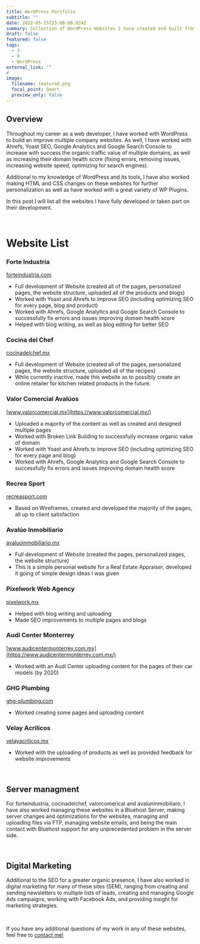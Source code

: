 ```yaml
---
title: WordPress Portfolio
subtitle: ""
date: 2022-05-15T23:00:00.024Z
summary: Collection of WordPress Websites I have created and built from scratch, or worked at uploading new content, fixing errors and issues, and optimizing for SEO and domain health scores.
draft: false
featured: false
tags:
  - 3
  - 8
  - WordPress
external_link: ""
# 
image:
  filename: featured.png
  focal_point: Smart
  preview_only: false
---
```


## Overview
Throughout my career as a web developer, I have worked with WordPress to build an improve multiple company websites. As well, I have worked with Ahrefs, Yoast SEO, Google Analytics and Google Search Console to increase with success the organic traffic value of multiple domains, as well as increasing their domain health score (fixing errors, removing issues, increasing website speed, optimizing for search engines).

Additional to my knowledge of WordPress and its tools, I have also worked making HTML and CSS changes on these websites for further personalization as well as have worked with a great variety of WP Plugins.

In this post I will list all the websites I have fully developed or taken part on their development.

<br/>

# Website List
### Forte Industria
[forteindustria.com](https://forteindustria.com/)
+ Full development of Website (created all of the pages, personalized pages, the website structure, uploaded all of the products and blogs)
+ Worked with Yoast and Ahrefs to improve SEO (including optimizing SEO for every page, blog and product)
+ Worked with Ahrefs, Google Analytics and Google Search Console to successfully fix errors and issues improving domain health score
+ Helped with blog writing, as well as blog editing for better SEO

### Cocina del Chef
[cocinadelchef.mx](https://cocinadelchef.mx/)
+ Full development of Website (created all of the pages, personalized pages, the website structure, uploaded all of the recipes)
+ While currently inactive, made this website as to possibly create an online retailer for kitchen related products in the future.

### Valor Comercial Avalúos
[www.valorcomercial.mx](https://www.valorcomercial.mx/)
+ Uploaded a majority of the content as well as created and designed multiple pages
+ Worked with Broken Link Building to successfully increase organic value of domain
+ Worked with Yoast and Ahrefs to improve SEO (including optimizing SEO for every page and blog)
+ Worked with Ahrefs, Google Analytics and Google Search Console to successfully fix errors and issues improving domain health score

### Recrea Sport
[recreasport.com](https://recreasport.com/)
+ Based on Wireframes, created and developed the majority of the pages, all up to client satisfaction

### Avalúo Inmobiliario
[avaluoinmobiliario.mx](https://avaluoinmobiliario.mx/)
+ Full development of Website (created the pages, personalized pages, the website structure)
+ This is a simple personal website for a Real Estate Appraiser, developed it going of simple design ideas I was given

### Pixelwork Web Agency
[pixelwork.mx](https://pixelwork.mx/)
+ Helped with blog writing and uploading
+ Made SEO improvements to multiple pages and blogs

### Audi Center Monterrey
[www.audicentermonterrey.com.mx](https://www.audicentermonterrey.com.mx/)
+ Worked with an Audi Center uploading content for the pages of their car models (by 2020)

### GHG Plumbing
[ghg-plumbing.com](https://ghg-plumbing.com/)
+ Worked creating some pages and uploading content

### Velay Acrilicos
[velayacrilicos.mx](https://velayacrilicos.mx/)
+ Worked with the uploading of products as well as provided feedback for website improvements

<br/>

## Server managment
For forteindustria, cocinadelchef, valorcomerical and avaluninmobiliaro, I have also worked managing these websites in a Bluehost Server, making server changes and optimizations for the websites, managing and uploading files via FTP, managing website emails, and being the main contact with Bluehost support for any unprecedented problem in the server side.

<br/>

## Digital Marketing
Additional to the SEO for a greater organic presence, I have also worked in digital marketing for many of these sites (SEM), ranging from creating and sending newsletters to multiple lists of leads, creating and managing Google Ads campaigns, working with Facebook Ads, and providing insight for marketing strategies.

<br/>

If you have any additional questions of my work in any of these websites, feel free to [contact me!](https://lcanoi.netlify.app/#contact)
